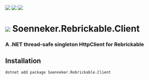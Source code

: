 ﻿[![](https://img.shields.io/nuget/v/soenneker.rebrickable.client.svg?style=for-the-badge)](https://www.nuget.org/packages/soenneker.rebrickable.client/)
[![](https://img.shields.io/github/actions/workflow/status/soenneker/soenneker.rebrickable.client/publish-package.yml?style=for-the-badge)](https://github.com/soenneker/soenneker.rebrickable.client/actions/workflows/publish-package.yml)
[![](https://img.shields.io/nuget/dt/soenneker.rebrickable.client.svg?style=for-the-badge)](https://www.nuget.org/packages/soenneker.rebrickable.client/)

# ![](https://user-images.githubusercontent.com/4441470/224455560-91ed3ee7-f510-4041-a8d2-3fc093025112.png) Soenneker.Rebrickable.Client
### A .NET thread-safe singleton HttpClient for Rebrickable

## Installation

```
dotnet add package Soenneker.Rebrickable.Client
```
